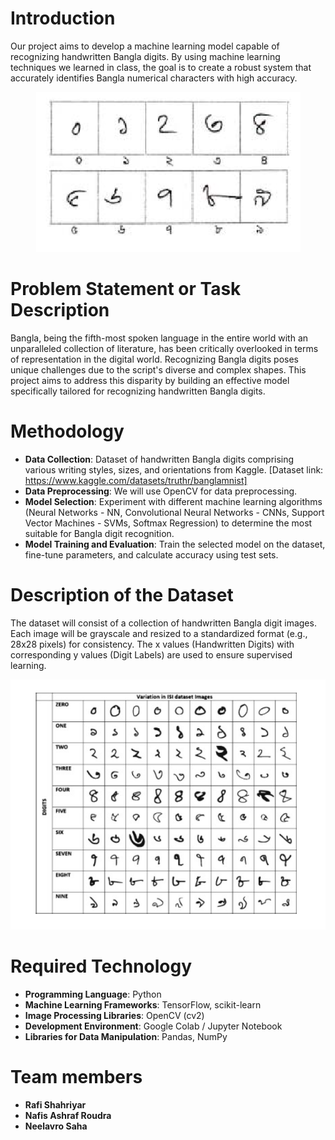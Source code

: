 # Introduction

Our project aims to develop a machine learning model capable of recognizing handwritten Bangla digits. By using machine learning techniques we learned in class, the goal is to create a robust system that accurately identifies Bangla numerical characters with high accuracy.

<div align="center">
    <img src="https://github.com/neelavro777/Handwritten-Bangla-digit-recognition/blob/main/.assets/Screenshot%202024-05-20%20141618.png" alt="Alt text">
</div>

# Problem Statement or Task Description

Bangla, being the fifth-most spoken language in the entire world with an unparalleled collection of literature, has been critically overlooked in terms of representation in the digital world. Recognizing Bangla digits poses unique challenges due to the script's diverse and complex shapes. This project aims to address this disparity by building an effective model specifically tailored for recognizing handwritten Bangla digits.

# Methodology

- **Data Collection**: Dataset of handwritten Bangla digits comprising various writing styles, sizes, and orientations from Kaggle.
  [Dataset link: https://www.kaggle.com/datasets/truthr/banglamnist]
- **Data Preprocessing**: We will use OpenCV for data preprocessing.
- **Model Selection**: Experiment with different machine learning algorithms (Neural Networks - NN, Convolutional Neural Networks - CNNs, Support Vector Machines - SVMs, Softmax Regression) to determine the most suitable for Bangla digit recognition.
- **Model Training and Evaluation**: Train the selected model on the dataset, fine-tune parameters, and calculate accuracy using test sets.

# Description of the Dataset

The dataset will consist of a collection of handwritten Bangla digit images. Each image will be grayscale and resized to a standardized format (e.g., 28x28 pixels) for consistency. The x values (Handwritten Digits) with corresponding y values (Digit Labels) are used to ensure supervised learning.

<div align="center">
    <img src="https://github.com/neelavro777/Handwritten-Bangla-digit-recognition/blob/main/.assets/Screenshot%202024-05-20%20142225.png" alt="Alt text">
</div>

# Required Technology

- **Programming Language**: Python
- **Machine Learning Frameworks**: TensorFlow, scikit-learn
- **Image Processing Libraries**: OpenCV (cv2)
- **Development Environment**: Google Colab / Jupyter Notebook
- **Libraries for Data Manipulation**: Pandas, NumPy

# Team members

- **Rafi Shahriyar**
- **Nafis Ashraf Roudra**
- **Neelavro Saha**

